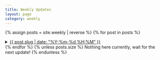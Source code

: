 ```yaml
---
title: Weekly Updates
layout: page
category: weekly
---
```


{% assign posts = site.weekly | reverse %}
{% for post in posts %}
<details>
  <summary>
    <a href="{{ post.url | relative_url }}" data-time="{{ post.slug }}">{{ post.slug | date: "%Y-%m-%d %H:%M" }}</a>
  </summary>
  {{ post.excerpt }}
  <a href="{{ post.url | relative_url }}">See more</a>
</details>
{% endfor %}
{% unless posts.size %}
Nothing here currently, wait for the next update!
{% endunless %}
